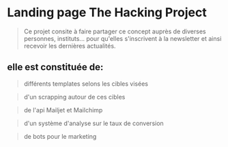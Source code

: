 # Landing page The Hacking Project

> Ce projet consite à faire partager ce concept auprès de diverses personnes, instituts...
pour qu'elles s'inscrivent à la newsletter et ainsi recevoir les dernières actualités.

## elle est constituée de:

> différents templates selons les cibles visées

> d'un scrapping autour de ces cibles

> de l'api Mailjet et Mailchimp

> d'un système d'analyse sur le taux de conversion

> de bots pour le marketing

